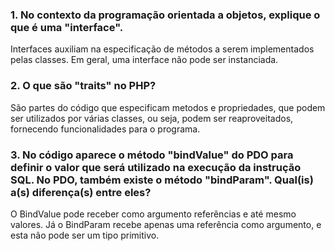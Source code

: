 ### 1. No contexto da programação orientada a objetos, explique o que é uma "interface".

Interfaces auxiliam na especificação de métodos a serem implementados pelas classes. Em geral, uma interface não pode ser instanciada.

### 2. O que são "traits" no PHP?

São partes do código que especificam metodos e propriedades, que podem ser utilizados por várias classes, ou seja, podem ser reaproveitados, fornecendo funcionalidades para o programa.

### 3. No código aparece o método "bindValue" do PDO para definir o valor que será utilizado na execução da instrução SQL. No PDO, também existe o método "bindParam". Qual(is) a(s) diferença(s) entre eles?

O BindValue pode receber como argumento referências e até mesmo valores. Já o BindParam recebe apenas uma referência como argumento, e esta não pode ser um tipo primitivo.
